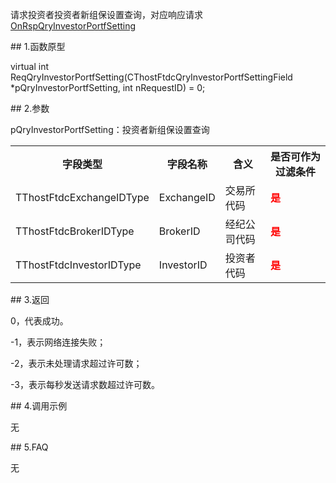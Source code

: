 <p>请求投资者投资者新组保设置查询，对应响应请求<a href="../../CTHOSTFTDCTRADERAPI/ONRSPQRYINVESTORPORTFSETTING/">OnRspQryInvestorPortfSetting</a></p>
<span class="anchor" id="05746006-2d44-4d9e-bb1c-f74b388dc093"></span>
## 1.函数原型
<p>virtual int ReqQryInvestorPortfSetting(CThostFtdcQryInvestorPortfSettingField *pQryInvestorPortfSetting, int nRequestID) = 0;</p>
<span class="anchor" id="fc6671df-8456-4d3d-adb9-02feb55f7789"></span>
## 2.参数
<p>pQryInvestorPortfSetting：投资者新组保设置查询</p>
<table><tr><th style="TEXT-ALIGN: center;">字段类型</th><th style="TEXT-ALIGN: center;">字段名称</th><th style="TEXT-ALIGN: center;">含义</th><th style="TEXT-ALIGN: center;">是否可作为过滤条件</th></tr><tr><td style="TEXT-ALIGN: left;">TThostFtdcExchangeIDType</td>
<td style="TEXT-ALIGN: left;">ExchangeID</td>
<td style="TEXT-ALIGN: left;">交易所代码</td>
<td style="TEXT-ALIGN: left;"><strong><font color="#FF0000">是</font></strong></td>
</tr>
<tr><td style="TEXT-ALIGN: left;">TThostFtdcBrokerIDType</td>
<td style="TEXT-ALIGN: left;">BrokerID</td>
<td style="TEXT-ALIGN: left;">经纪公司代码</td>
<td style="TEXT-ALIGN: left;"><strong><font color="#FF0000">是</font></strong></td>
</tr>
<tr><td style="TEXT-ALIGN: left;">TThostFtdcInvestorIDType</td>
<td style="TEXT-ALIGN: left;">InvestorID</td>
<td style="TEXT-ALIGN: left;">投资者代码</td>
<td style="TEXT-ALIGN: left;"><strong><font color="#FF0000">是</font></strong></td>
</tr>
</table>
<span class="anchor" id="56a273a5-9694-4bf7-bedd-1097cb6e4b22"></span>
## 3.返回
<p>0，代表成功。</p>
<p>-1，表示网络连接失败；</p>
<p>-2，表示未处理请求超过许可数；</p>
<p>-3，表示每秒发送请求数超过许可数。</p>
<span class="anchor" id="bd407616-2188-42f3-b896-34ad8a8699bc"></span>
## 4.调用示例
<p>无</p>
<span class="anchor" id="557c5780-535f-4031-99e2-ebb97b02eeaa"></span>
## 5.FAQ
<p>无</p>
